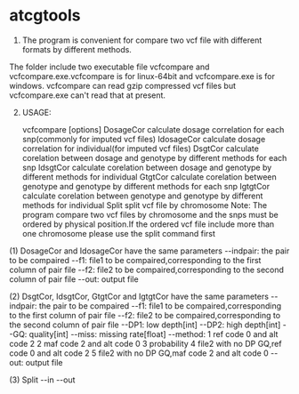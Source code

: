 # atcgtools

1. The program is convenient for compare two vcf file with different formats by different methods.

The folder include two executable file vcfcompare and vcfcompare.exe.vcfcompare is for linux-64bit and vcfcompare.exe is for windows.
vcfcompare can read gzip compressed vcf files but vcfcompare.exe can't read that at present.

2. USAGE:
   
   vcfcompare <command> [options]
        DosageCor       calculate dosage correlation for each snp(commonly for imputed vcf files)
        IdosageCor      calculate dosage correlation for individual(for imputed vcf files)
        DsgtCor calculate corelation between dosage and genotype by different methods for each snp
        IdsgtCor        calculate corelation between dosage and genotype by different methods for individual
        GtgtCor calculate corelation between genotype and genotype by different methods for each snp
        IgtgtCor        calculate corelation between genotype and genotype by different methods for individual
        Split   split vcf file by chromosome
        Note: The program compare two vcf files by chromosome and the snps must be ordered by physical position.If the ordered vcf file include more than one chromosome please use the split command first

(1) DosageCor and IdosageCor have the same parameters
    --indpair:      the pair to be compaired
    --f1:   file1 to be compaired,corresponding to the first column of pair file
    --f2:   file2 to be compaired,corresponding to the second column of pair file
    --out:  output file
    
(2) DsgtCor, IdsgtCor, GtgtCor and IgtgtCor have the same parameters
    --indpair:      the pair to be compaired
    --f1:   file1 to be compaired,corresponding to the first column of pair file
    --f2:   file2 to be compaired,corresponding to the second column of pair file
    --DP1:  low depth[int]
    --DP2:  high depth[int]
    --GQ:   quality[int]
    --miss: missing rate[float]
    --method:
                    1 ref code 0 and alt code 2
                    2 maf code 2 and alt code 0
                    3 probability
                    4 file2 with no DP GQ,ref code 0 and alt code 2
                    5 file2 with no DP GQ,maf code 2 and alt code 0
    --out:  output file
    
(3) Split
    --in <vcf file> --out <output directory>
    
    
    
    
    
    
